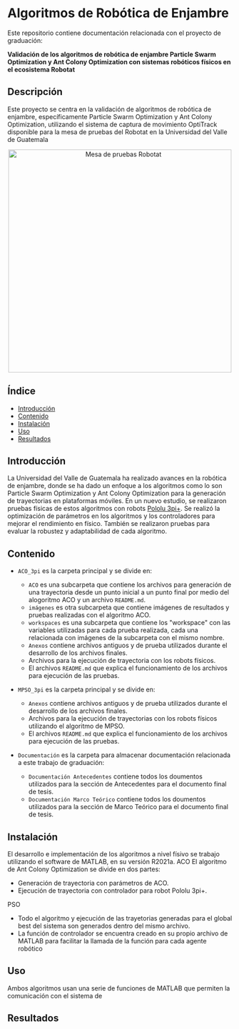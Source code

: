 # Algoritmos de Robótica de Enjambre

Este repositorio contiene documentación relacionada con el proyecto de graduación:

**Validación de los algoritmos de robótica de enjambre Particle Swarm Optimization y Ant Colony Optimization con sistemas robóticos físicos en el ecosistema Robotat**

## Descripción

Este proyecto se centra en la validación de algoritmos de robótica de enjambre, específicamente Particle Swarm Optimization y Ant Colony Optimization, utilizando el sistema de captura de movimiento OptiTrack disponible para la mesa de pruebas del Robotat en la Universidad del Valle de Guatemala

<div align="center">
<img src="https://github.com/men18023/Jonathan-Menendez-Swarm-Robotics/assets/68084833/be87a6c0-01f1-47dc-935d-0feb88acacbd" alt="Mesa de pruebas Robotat" width="500">
</div>
  
## Índice

- [Introducción](#introducción)
- [Contenido](#contenido)
- [Instalación](#instalación)
- [Uso](#uso)
- [Resultados](#resultados)


## Introducción

La Universidad del Valle de Guatemala ha realizado avances en la robótica de enjambre, donde se ha dado un enfoque a los algoritmos como lo son Particle Swarm Optimization y Ant Colony Optimization para la generación de trayectorias en plataformas móviles. En un nuevo estudio, se realizaron pruebas físicas de estos algoritmos con robots [Pololu 3pi+](https://www.pololu.com/product/4975). Se realizó la optimización de parámetros en los algoritmos y los controladores para mejorar el rendimiento en físico. También se realizaron pruebas para evaluar la robustez y adaptabilidad de cada algoritmo.

## Contenido

- `ACO_3pi` es la carpeta principal y se divide en:
  - `ACO` es una subcarpeta que contiene los archivos para generación de una trayectoria desde un punto inicial a un punto final por medio del alogoritmo ACO y un archivo `README.md`.
  - `imágenes` es otra subcarpeta que contiene imágenes de resultados y pruebas realizadas con el algoritmo ACO.
  - `workspaces` es una subcarpeta que contiene los "workspace" con las variables utilizadas para cada prueba realizada, cada una relacionada con imágenes de la subcarpeta con el mismo nombre.
  - `Anexos` contiene archivos antiguos y de prueba utilizados durante el desarrollo de los archivos finales.
  - Archivos para la ejecución de trayectoria con los robots físicos.
  - El archivos `README.md` que explica el funcionamiento de los archivos para ejecución de las pruebas.
  
- `MPSO_3pi` es la carpeta principal y se divide en:
  - `Anexos` contiene archivos antiguos y de prueba utilizados durante el desarrollo de los archivos finales.
  - Archivos para la ejecución de trayectorias con los robots físicos utilizando el algoritmo de MPSO.
  - El archivos `README.md` que explica el funcionamiento de los archivos para ejecución de las pruebas.


- `Documentación` es la carpeta para almacenar documentación relacionada a este trabajo de graduación:
  - `Documentación Antecedentes` contiene todos los doumentos utilizados para la sección de Antecedentes para el documento final de tesis.
  - `Documentación Marco Teórico` contiene todos los doumentos utilizados para la sección de Marco Teórico para el documento final de tesis.
  
## Instalación
El desarrollo e implementación de los algoritmos a nivel físivo se trabajo utilizando el software de MATLAB, en su versión R2021a. 
ACO
El algoritmo de Ant Colony Optimization se divide en dos partes:
- Generación de trayectoria con parámetros de ACO. 
- Ejecución de trayectoria con controlador para robot Pololu 3pi+.

PSO
- Todo el algoritmo y ejecución de las trayetorias generadas para el global best del sistema son generados dentro del mismo archivo.
- La función de controlador se encuentra creado en su propio archivo de MATLAB para facilitar la llamada de la función para cada agente robótico


## Uso

Ambos algoritmos usan una serie de funciones de MATLAB que permiten la comunicación con el sistema de 

## Resultados




